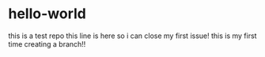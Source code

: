 # hello-world
this is a test repo
this line is here so i can close my first issue!
this is my first time creating a branch!!

